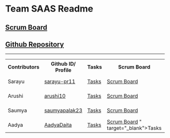 # Team SAAS Readme
## [Scrum Board](https://github.com/sarayu-pr11/saas/projects/1)
## [Github Repository](https://github.com/sarayu-pr11/saas)

***
<table id="readmeinformation">

<tr>
<th>Contributors</th>
<th>Github ID/ Profile</th>
<th>Tasks</th>
<th>Scrum Board</th>
<th>Commits</th>
<th>Github Pages</th>
</tr>

<tr>
<td>Sarayu</td>
<td>
<a href="https://github.com/sarayu-pr11" target="_blank">sarayu-pr11</a>
</td>
<td>
<a href="https://github.com/sarayu-pr11/saas/issues/assigned/sarayu-pr11" target="_blank">Tasks</a>
</td>
  <td>  <a href="https://github.com/sarayu-pr11/saas/projects/1" target="_blank">Scrum Board</a></td>
<td>  <a href="https://github.com/sarayu-pr11/saas/commits?author=sarayu-pr11" target="_blank">Commits</a>

</td>
<td>  <a href="https://sarayu-pr11.github.io/Sarayutri1/
" target="_blank">Github Page</a>

</td>
</tr>
<tr>
<td>Arushi</td>
<td>
  <a href="https://github.com/arushi10" target="_blank">arushi10</a>
</td>
<td>
<a href="https://github.com/sarayu-pr11/saas/issues?q=is%3Aopen+assignee%3A%40me" target="_blank">Tasks</a>
</td>
<td>
  <a href="https://github.com/sarayu-pr11/saas/projects/1" target="_blank">Scrum Board</a>
</td>
<td>
  <a href="https://github.com/sarayu-pr11/saas/commits?author=arushi10" target="_blank">Commits</a>
</td>
<td>
  <a href="https://arushi10.github.io/individual/" target="_blank">Github Page</a>
</td>

</tr>
<tr>
<td>Saumya</td>
<td>
  <a href="https://github.com/saumyapalk23" target="_blank">saumyapalak23</a>
</td>
<td>
<a href="https://github.com/sarayu-pr11/saas/issues?q=is%3Aopen+assignee%3A%40me" target="_blank">Tasks</a>
</td>
<td>
  <a href="https://github.com/sarayu-pr11/saas/projects/1" target="_blank">Scrum Board</a>
</td>
<td>
  <a href="https://github.com/sarayu-pr11/saas/commits?author=arushi10" target="_blank">Commits</a>
</td>
<td>
  <a href="https://arushi10.github.io/individual/" target="_blank">Github Page</a>
</td>


<td></td>
</tr>


<tr>
<td>Aadya</td>
<td>
  <a href="https://github.com/AadyaDaita" target="_blank">AadyaDaita</a>
</td>

   <td>
    <a href="https://github.com/sarayu-pr11/saas/issues?q=assignee%3AAadyaDaita+is%3Aopen" target="_blank">Tasks</a>
  </td>
  
<td>
  <a href=" <a href="https://github.com/sarayu-pr11/saas/issues?q=assignee%3AAadyaDaita+is%3Aopen" target="_blank">Scrum Board</a>
" target="_blank">Tasks</a>
 
  
</td>
<td>
  <a href=" <a href=" https://aadyadaita.github.io/indiv_repo/" target="_blank">Individual Repo</a>
  
  </td>
<td>
  </td>
